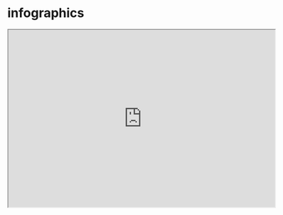 # infographics

<iframe src="https://github.com/jucajata/infographics/blob/main/01_Introducing_Linux_and_Unix.drawio.html" width="600" height="400"></iframe>
